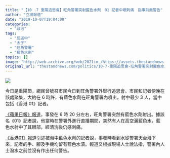 ```yaml
---
title: "【10 .7 重陽追思會】旺角警署突射藍色水劑　01 記者中眼刺痛　指事前無警告"
author: "立場報道"
date: "2019-10-07T19:04:00"
categories:
  - "政治"
tags:
  - "反送中"
  - "太子"
  - "旺角警署"
  - "藍色水劑"
topics: []
image: "http://web.archive.org/web/2021im_/https://assets.thestandnews.com/media/photos/71526721_10218324267890499_6549664455968423936_o2028129_QH1v1.png"
original_url: "thestandnews.com/politics/10-7-重陽追思會-旺角警署突射藍色水劑-01-記者中眼刺痛-指事前無警告"
---
```

![](http://web.archive.org/web/2021im_/https://assets.thestandnews.com/media/photos/71526721_10218324267890499_6549664455968423936_o2028129_QH1v1.png)

今日是重陽節，網民曾號召市民今日到旺角警署外舉行追思會。市民和記者傍晚在該處聚集，大約在 6 時許，有藍色水劑在旺角警署內噴出，射中最少 3 人，當中包括《香港 01》記者。

[《蘋果日報》報道](http://web.archive.org/web/20211229124230/https://www.facebook.com/hk.nextmedia/photos/a.170516952447/10158138404072448/?type=3&__xts__%5B0%5D=68.ARC4sFdUalI77AZl1fh7SO3TpXkBBaZUD9qg8t318Sd_jZApCg1jr6aSj1_Ou90iQMyd7aRNiRcYYvOJQ9D22axCJ09NoHOvqWrhSXayam0oxNwjjKWuvVXjKI1K-zRkPgZisUvfVruM-3MOUSnX-WzW6_dolEuimm93dh3rmoxAhLlUB2H6WPZ2Jd75JMkD6Khi5BspOJKt2vEqMJDt9dwbD1JiwgtnRLraKskbfAVUhMiz_2KSRLAtU6qfPTDlZLh43pbHQ28LI4iyJ1HMHzPHHdDiXchyO06kmqXEEL9cbol1mSHduaZ-ntsvcFUiBjrGc_qYc_EotK3x20p6&__tn__=-R)，事發在 6 時 20 分左右，旺角警署突然有藍色水劑射出。據該名《01》記者說，他當時在警署外進行直播期間，突然有人在高空灑藍色水，藍色水射中了其眼部，經清洗後仍感刺痛。

[《香港01》報道](http://web.archive.org/web/20211229124230/https://www.hk01.com/社會新聞/382990/10-7港九-直播-警向太子站潑藍色水記者中招-再舉橙旗)引述被潑中藍色水劑的記者說，事發時看到水從警署天台潑下來，記者的手、腳及手機均留有藍色水漬。報道又根據現場人士說法指，警署內人士潑水之前並沒有作出任何警告。
